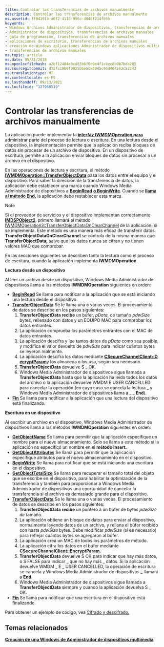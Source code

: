 ```yaml
---
title: Controlar las transferencias de archivos manualmente
description: Controlar las transferencias de archivos manualmente
ms.assetid: ff94191b-a0f2-4118-996c-d040f214fb9b
keywords:
- Windows Archivos Administrador de dispositivos, transferencias de archivos manuales
- Administrador de dispositivos, transferencias de archivos manuales
- guía de programación, transferencias de archivos manuales
- aplicaciones de escritorio, transferencias de archivos manuales
- creación de Windows aplicaciones Administrador de dispositivos multimedia, transferencias de archivos manuales
- transferencias de archivos manuales
ms.topic: article
ms.date: 05/31/2018
ms.openlocfilehash: a2bf12404e8cd83b6f0c0e4f1c8ec8b0b7bda205
ms.sourcegitcommit: d75fc10b9f0825bbe5ce5045c90d4045e3c53243
ms.translationtype: MT
ms.contentlocale: es-ES
ms.lasthandoff: 09/13/2021
ms.locfileid: "127068519"
---
```

# <a name="handling-file-transfers-manually"></a>Controlar las transferencias de archivos manualmente

La aplicación puede implementar la [**interfaz IWMDMOperation para**](/windows/desktop/api/mswmdm/nn-mswmdm-iwmdmoperation) administrar parte del proceso de lectura o escritura. En una lectura desde el dispositivo, la implementación permite que la aplicación reciba bloques de datos sin procesar de un archivo de dispositivo. En un dispositivo de escritura, permite a la aplicación enviar bloques de datos sin procesar a un archivo en el dispositivo.

En las operaciones de lectura y escritura, el método [**IWMDMOperation::TransferObjectData**](/windows/desktop/api/mswmdm/nf-mswmdm-iwmdmoperation-transferobjectdata) pasa los datos entre el equipo y el dispositivo. Para saber la dirección de la transferencia de datos, la aplicación debe establecer una marca cuando Windows Media Administrador de dispositivos a [**BeginRead**](/windows/desktop/api/mswmdm/nf-mswmdm-iwmdmoperation-beginread) [**o BeginWrite**](/windows/desktop/api/mswmdm/nf-mswmdm-iwmdmoperation-beginwrite). Cuando se [**llama al método End,**](/windows/desktop/api/mswmdm/nf-mswmdm-iwmdmoperation-end) la aplicación debe restablecer esta marca.

> [!Note]  
> Si el proveedor de servicios y el dispositivo implementan correctamente [**IMDSPObject2**](/windows/desktop/api/mswmdm/nn-mswmdm-imdspobject2), primero llamará al método [IWMDMOperation3::TransferObjectDataOnClearChannel](/windows/desktop/api/mswmdm/nf-mswmdm-iwmdmoperation3-transferobjectdataonclearchannel) de la aplicación, si se implementa. Este método es una manera más eficaz de transferir datos. **TransferObjectDataOnClearChannel** se controla de la misma manera que **TransferObjectData,** salvo que los datos nunca se cifran y no tienen valores MAC que comprobar.

 

En las secciones siguientes se describen tanto la lectura como el proceso de escritura, cuando la aplicación implementa **IWMDMOperation**.

**Lectura desde un dispositivo**

Al leer un archivo desde un dispositivo, Windows Media Administrador de dispositivos llama a los métodos **IWMDMOperation** siguientes en orden:

-   [**BeginRead**](/windows/desktop/api/mswmdm/nf-mswmdm-iwmdmoperation-beginread) Se llama para notificar a la aplicación que se está iniciando una lectura desde el dispositivo.
-   [**TransferObjectData**](/windows/desktop/api/mswmdm/nf-mswmdm-iwmdmoperation-transferobjectdata) Se le llama una o varias veces. El procesamiento de datos se describe en los pasos siguientes:
    1.  **TransferObjectData recibe** un búfer, *pData*, de tamaño *pdwSize* bytes, rellenado con datos y un EQUIPO MAC para comprobar los datos entrantes.
    2.  La aplicación comprueba los parámetros entrantes con el MAC de datos entrantes.
    3.  La aplicación descifra y lee tantos datos de *pData* como sea posible, y modifica el valor devuelto de *pdwSize* para indicar cuántos bytes se leyeron realmente.
    4.  La aplicación descifra los datos mediante [**CSecureChannelClient::D ecryptParam**](/previous-versions/bb231586(v=vs.85))y los almacena o los usa, según sea necesario.
    5.  **TransferObjectData** devuelve S \_ OK.
    6.  Windows Media Administrador de dispositivos sigue llamada a **TransferObjectData** hasta que la aplicación ha leído todos los datos del archivo o la aplicación devuelve WMDM E USER CANCELLED para cancelar la operación (en cuyo caso se cancela la lectura \_ y Windows Media Administrador de dispositivos llama a \_ \_ **End**).
-   [**Fin**](/windows/desktop/api/mswmdm/nf-mswmdm-iwmdmoperation-end) Se llama para notificar a la aplicación que una lectura del dispositivo está finalizando.

**Escritura en un dispositivo**

Al escribir un archivo en el dispositivo, Windows Media Administrador de dispositivos llama a los métodos **IWMDMOperation** siguientes en orden:

-   [**GetObjectName**](/windows/desktop/api/mswmdm/nf-mswmdm-iwmdmoperation-getobjectname) Se llama para permitir que la aplicación especifique un nombre para el nuevo almacenamiento. Solo se llama a este método si la aplicación no especificó un nombre en el **método Insert.**
-   [**GetObjectAttributes**](/windows/desktop/api/mswmdm/nf-mswmdm-iwmdmoperation-getobjectattributes) Se llama para permitir que la aplicación especifique atributos para el nuevo almacenamiento en el dispositivo.
-   [**BeginWrite**](/windows/desktop/api/mswmdm/nf-mswmdm-iwmdmoperation-beginwrite) Se llama para notificar que se está iniciando una escritura en el dispositivo.
-   [**GetObjectTotalSize**](/windows/desktop/api/mswmdm/nf-mswmdm-iwmdmoperation-getobjecttotalsize) Se llama para recuperar el tamaño total del objeto que se escribe en el dispositivo, para habilitar la optimización de la transferencia y también para proporcionar a Windows Media Administrador de dispositivos una oportunidad de cancelar la transferencia si el archivo es demasiado grande para el dispositivo.
-   [**TransferObjectData**](/windows/desktop/api/mswmdm/nf-mswmdm-iwmdmoperation-transferobjectdata) Se le llama una o varias veces. El procesamiento de datos se describe en los pasos siguientes:
    1.  **TransferObjectData recibe** un puntero a un búfer de bytes *pdwSize de* tamaño.
    2.  La aplicación obtiene un bloque de datos para enviar al dispositivo, normalmente leyendo datos de un archivo, y rellena el búfer recibido con hasta *pdwSize* bytes. Debe modificar *pdwSize* (si es necesario) para reflejar cuántos bytes se agregaron al búfer.
    3.  La aplicación crea un MAC de todos los parámetros de método.
    4.  La aplicación cifra los datos en el búfer mediante [**CSecureChannelClient::EncryptParam**](/previous-versions/bb231587(v=vs.85)).
    5.  **TransferObjectData** devuelve S OK para indicar que hay más datos, o S FALSE para indicar \_ que no hay más \_ datos. Si la aplicación devuelve WMDM \_ E \_ USER CANCELLED, la operación de escritura se cancela y Windows Media Administrador de dispositivos \_ llamará a **End**.
    6.  Windows Media Administrador de dispositivos sigue llamada a **TransferObjectData** siempre y cuando la aplicación devuelva S \_ OK.
-   [**Fin**](/windows/desktop/api/mswmdm/nf-mswmdm-iwmdmoperation-end) Se llama para notificar que una escritura en el dispositivo está finalizando.

Para obtener un ejemplo de código, vea [Cifrado y descifrado.](encryption-and-decryption.md)

## <a name="related-topics"></a>Temas relacionados

<dl> <dt>

[**Creación de una Windows de Administrador de dispositivos multimedia**](creating-a-windows-media-device-manager-application.md)
</dt> </dl>

 

 